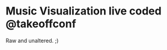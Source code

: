 Music Visualization live coded @takeoffconf
===========================================

Raw and unaltered. ;)
